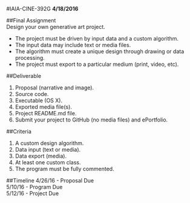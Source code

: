 #IAIA-CINE-392G
**4/18/2016**

##Final Assignment  
Design your own generative art project.
- The project must be driven by input data and a custom algorithm.
- The input data may include text or media files.  
- The algorithm must create a unique design through drawing or data processing.
- The project must export to a particular medium (print, video, etc).

##Deliverable
1. Proposal (narrative and image).  
2. Source code.  
3. Executable (OS X).  
4. Exported media file(s).  
5. Project README.md file.  
6. Submit your project to GitHub (no media files) and ePortfolio.  

##Criteria
1. A custom design algorithm.  
2. Data input (text or media).  
3. Data export (media).  
4. At least one custom class.  
5. The program must be fully commented.  

##Timeline
4/26/16 - Proposal Due  
5/10/16 - Program Due  
5/12/16 - Project Due
